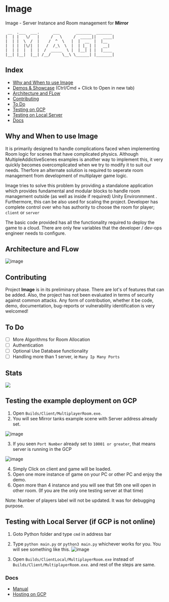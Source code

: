 


# Image
Image - Server Instance and Room management for **Mirror**

 ```
  __  .___  ___.      ___       _______  _______ 
|  | |   \/   |     /   \     /  _____||   ____|
|  | |  \  /  |    /  ^  \   |  |  __  |  |__   
|  | |  |\/|  |   /  /_\  \  |  | |_ | |   __|  
|  | |  |  |  |  /  _____  \ |  |__| | |  |____ 
|__| |__|  |__| /__/     \__\ \______| |_______|

```
## Index

- [Why and When to use Image](#why-and-when-to-use-image)
- [Demos & Showcase](https://github.com/Nirav-Madhani/Image-Demos) (Ctrl/Cmd + Click to Open in new tab)
- [Architecture and FLow](#architecture-and-flow)
- [Contributing](#contributing)
- [To Do](#to-do)
- [Testing on GCP](#testing-the-example-deployment-on-gcp)
- [Testing on Local Server](#testing-with-local-server-if-gcp-is-not-online)
- [Docs](#docs)


## Why and When to use Image

It is primarily designed to handle complications faced when implementing Room logic for scenes that have complicated physics.
Although MultipleAddictiveScenes examples is another way to implement this, it very quickly becomes overcomplicated when we try to modify it to suit our needs.
Therfore an alternate solution is required to seperate room management from development of multiplayer game logic.

Image tries to solve this problem by providing a standalone application which provides fundamental and modular blocks to handle room management outside (as well as inside if required) Unity Environmment .
Furthermore, this can be also used for scaling the project. Developer has complete control over who has authority to choose the room for player; `client` or `server`

The basic code provided has all the functionality required to deploy the game to a cloud. There are only few variables that the developer / dev-ops engineer needs to configure.

## Architecture and FLow

![image](https://user-images.githubusercontent.com/77914957/148757652-cc7532d5-043a-4641-9b74-0a3f770c82a8.png)

## Contributing

Project **Image** is in its preliminary phase. There are lot's of features that can be added. Also, the project has not been evaluated in terms of security against common attacks. Any form of contribution, whether it be code, demo, documentation, bug-reports or vulnerability identification is very welcomed!

## To Do

- [ ] More Algorithms for Room Allocation
- [ ] Authentication
- [ ] Optional Use Database functionality
- [ ] Handling more than 1 server, ie `Many Ip Many Ports`
## Stats
![](https://docs.google.com/spreadsheets/u/2/d/e/2PACX-1vRpQWfmElUl5p6sUCKp-TYJPMXfNF9tHqf5gH8BkF-N92uW94fxWyLK2psixOjZ4SxtDe-SCDG_7rPg/pubchart?oid=2004236886&format=image)
## Testing the example deployment on GCP

1. Open `Builds/Client/MultiplayerRoom.exe`.
2. You will see Mirror tanks example scene with Server address already set.

![image](https://user-images.githubusercontent.com/77914957/148752639-25cd4b48-3f36-46ad-87ec-f2620a789fd4.png) 

3. If you seen `Port Number` already set to `10001 or greater`, that means server is running in the GCP

![image](https://user-images.githubusercontent.com/77914957/148752892-1a552915-c4c0-42a5-b138-41f23d6e90a9.png)

4. Simply Click on client and game will be loaded.
5. Open one more instance of game on your PC or other PC and enjoy the demo.
6. Open more than 4 instance and you will see that 5th one will open in other room.
(If you are the only one testing server at that time)

Note: Number of players label will not be updated. It was for debugging purpose.

## Testing with Local Server (if GCP is not online)

1. Goto Python folder and type `cmd` in address bar
2. Type `python main.py` or `python3 main.py` whichever works for you. You will see something like this.
![image](https://user-images.githubusercontent.com/77914957/148755194-ff355a53-a2e1-4779-ac7d-43ff1989b94a.png)

3. Open `Builds/ClientLocal/MultiplayerRoom.exe` instead of `Builds/Client/MultiplayerRoom.exe`. and rest of the steps are same.

### Docs
- [Manual](Docs/Documentation.docx )
- [Hosting on GCP](HostGCP.md)




